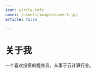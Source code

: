```yaml
---
icon: circle-info
cover: /assets/images/cover3.jpg
article: false

---
```


# 关于我

一个喜欢投资的程序员，从事于云计算行业。
